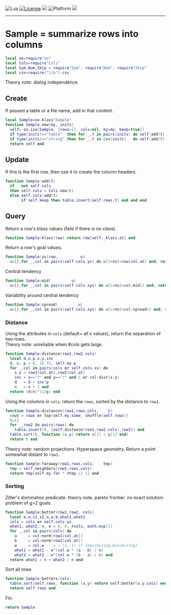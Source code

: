 
<img alt="Lua" src="https://img.shields.io/badge/lua-v5.4-blue">&nbsp;<a 
href="https://github.com/timm/keys/blob/master/LICENSE.md"><img
alt="License" src="https://img.shields.io/badge/license-unlicense-red"></a> <img
src="https://img.shields.io/badge/purpose-ai%20,%20se-blueviolet"> <img
alt="Platform" src="https://img.shields.io/badge/platform-osx%20,%20linux-lightgrey"> <a
href="https://github.com/timm/keys/actions"><img
src="https://github.com/rezons/rezons.github.io/actions/workflows/tests.yml/badge.svg"></a>

<hr>

# Sample = summarize rows into columns

```lua
local oo=require"oo"
local Cols=require"Cols"
local Sym,Num,Skip = require"Sym", require"Num", require"Skip"
local csv=require("lib").csv
```
Theory note: dialog independence
## Create
If passed a table or a file name, add in that content.

```lua
local Sample=oo.klass"Sample"
function Sample.new(my, inits)
  self= oo.isa(Sample, {rows={}, cols=nil, my=my, keep=true}) 
  if type(inits)=="table"  then for _,t in pairs(inits) do self:add(t) end end
  if type(inits)=="string" then for _,t in csv(inits)   do self:add(t) end end
  return self end
```
## Update
 If this is the first row, then use it to create the
column headers.

```lua
function Sample:add(t)
  if   not self.cols 
  then self.cols = Cols.new(t) 
  else self.cols:add(t)
       if self.keep then table.insert(self.rows,t) end end end
```
## Query
Return a  row's klass values (fails if there is no class).

```lua
function Sample:klass(row) return row[self._klass.at] end
```
Return a row's  goal values.

```lua
function Sample:ys(row,          u) 
  u={};for _,col in pairs(self.cols.ys) do u[1+#u]=row[col.at] end; return u end
```
Central tendency

```lua
function Sample:mid(         u) 
  u={};for _,col in pairs(self.cols.xys) do u[1+#u]=col:mid() end; return u end
```
Variability around central tendency

```lua
function Sample:spread(         u) 
  u={};for _,col in pairs(self.cols.xys) do u[1+#u]=col:spread() end; return u end
```
### Distance
Using the attributes in `cols` (default= all x values),
return the separation of two rows.   
Theory note: unreliable when #cols gets large.

```lua
function Sample:distance(row1,row2,cols)
  local d,n,p,x,y,inc
  d, n, p = 0, 1E-32, self.my.p
  for _,col in pairs(cols or self.cols.xs) do
    x,y = row1[col.at],row2[col.at]
    inc = x=="?" and y=="?" and 1 or col:dist(x,y)
    d   = d + inc^p 
    n   = n + 1 end
  return (d/n)^(1/p) end
   ```
Using the columns in `cols`.
return the `rows`, sorted by the distance to `row1`.

```lua
function Sample:distances(row1,rows,cols,    t)
  rows = rows or top(self.my.some, shuffle(self.rows))
  t={}
  for _,row2 in pairs(rows) do 
    table.insert(t, {self:distance(row1,row2,cols),row2}) end
  table.sort(t, function (x,y) return x[1] < y[1] end)
  return t end
```
Theory note: random projections. Hyperspace geometry.
Return a point somewhat distant to `row1`.

```lua
function Sample:faraway(row1,rows,cols,    tmp)
  tmp = self:neighbors(row1,rows,cols)
  return tmp[self.my.far * #tmp // 1] end
```
### Sorting
Zitler's domination predicate. 
theory note. pareto frontier. no exact solution. problem of g>2 goals.

```lua
function Sample:better(row1,row2, cols)
  local e,w,s1,s2,n,a,b,what1,what2
  cols = cols or self.cols.ys
  what1, what2, n, e = 0, 0, #cols, math.exp(1)
  for _,col in pairs(cols) do
    a     = col:norm(row1[col.at])
    b     = col:norm(row2[col.at])
    w     = col.w -- w = (1,-1) if (maximizing,minimizing)
    what1 = what1 - e^(col.w * (a - b) / n)
    what2 = what2 - e^(col.w * (b - a) / n) end
  return what1 / n < what2 / n end
```
Sort all rows

```lua
function Sample:betters(cols)
  table.sort(self.rows, function (x,y) return self:better(x,y,cols) end)
  return self.rows end
```
Fin.

```lua
return Sample
```
